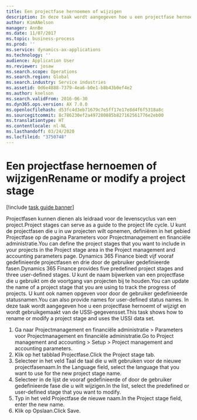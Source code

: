 ```yaml
---
title: Een projectfase hernoemen of wijzigen
description: In deze taak wordt aangegeven hoe u een projectfase hernoemt of wijzigt.
author: KimANelson
manager: AnnBe
ms.date: 11/07/2017
ms.topic: business-process
ms.prod: ''
ms.service: dynamics-ax-applications
ms.technology: ''
audience: Application User
ms.reviewer: josaw
ms.search.scope: Operations
ms.search.region: Global
ms.search.industry: Service industries
ms.assetid: 0d6e4888-7379-4ea6-b0e1-b8b43b0ef4e2
ms.author: knelson
ms.search.validFrom: 2016-06-30
ms.dyn365.ops.version: AX 7.0.0
ms.openlocfilehash: d53fc4d3eb71679c7e5ff17e17e8d4f6f5318a8c
ms.sourcegitcommit: 8c786230ef2a497280885b827162561776e2eb00
ms.translationtype: HT
ms.contentlocale: nl-NL
ms.lasthandoff: 03/24/2020
ms.locfileid: "3750748"
---
```

# <a name="rename-or-modify-a-project-stage"></a><span data-ttu-id="24cba-103">Een projectfase hernoemen of wijzigen</span><span class="sxs-lookup"><span data-stu-id="24cba-103">Rename or modify a project stage</span></span>

[!include [task guide banner](../../includes/task-guide-banner.md)]

<span data-ttu-id="24cba-104">Projectfasen kunnen dienen als leidraad voor de levenscyclus van een project.</span><span class="sxs-lookup"><span data-stu-id="24cba-104">Project stages can serve as a guide to the project life cycle.</span></span> <span data-ttu-id="24cba-105">U kunt de projectfasen die u in uw projecten wilt opnemen, definiëren in het gebied Projectfase op de pagina Parameters voor Projectmanagement en financiële administratie.</span><span class="sxs-lookup"><span data-stu-id="24cba-105">You can define the project stages that you want to include in your projects in the Project stage area in the Project management and accounting parameters page.</span></span> <span data-ttu-id="24cba-106">Dynamics 365 Finance biedt vijf vooraf gedefinieerde projectfasen en drie door de gebruiker gedefinieerde fasen.</span><span class="sxs-lookup"><span data-stu-id="24cba-106">Dynamics 365 Finance provides five predefined project stages and three user-defined stages.</span></span> <span data-ttu-id="24cba-107">U kunt de naam bijwerken van een projectfase die u gebruikt om de voortgang van projecten bij te houden.</span><span class="sxs-lookup"><span data-stu-id="24cba-107">You can update the name of a project stage that you are using to track the progress of projects.</span></span> <span data-ttu-id="24cba-108">U kunt ook namen opgeven voor door de gebruiker gedefinieerde statusnamen.</span><span class="sxs-lookup"><span data-stu-id="24cba-108">You can also provide names for user-defined status names.</span></span> <span data-ttu-id="24cba-109">In deze taak wordt aangegeven hoe u een projectfase hernoemt of wijzigt en wordt gebruikgemaakt van de USSI-gegevensset.</span><span class="sxs-lookup"><span data-stu-id="24cba-109">This task shows how to rename or modify a project stage and uses the USSI data set.</span></span>

1. <span data-ttu-id="24cba-110">Ga naar Projectmanagement en financiële administratie > Parameters voor Projectmanagement en financiële administratie.</span><span class="sxs-lookup"><span data-stu-id="24cba-110">Go to Project management and accounting > Setup > Project management and accounting parameters.</span></span>
2. <span data-ttu-id="24cba-111">Klik op het tabblad Projectfase.</span><span class="sxs-lookup"><span data-stu-id="24cba-111">Click the Project stage tab.</span></span>
3. <span data-ttu-id="24cba-112">Selecteer in het veld Taal de taal die u wilt gebruiken voor de nieuwe projectfasenaam.</span><span class="sxs-lookup"><span data-stu-id="24cba-112">In the Language field, select the language that you want to use for the new project stage name.</span></span>
4. <span data-ttu-id="24cba-113">Selecteer in de lijst de vooraf gedefinieerde of door de gebruiker gedefinieerde fase die u wilt wijzigen.</span><span class="sxs-lookup"><span data-stu-id="24cba-113">In the list, select the predefined or user-defined stage that you want to modify.</span></span> 
5. <span data-ttu-id="24cba-114">Typ in het veld Projectfase de nieuwe naam.</span><span class="sxs-lookup"><span data-stu-id="24cba-114">In the Project stage field, enter the new name.</span></span>
6. <span data-ttu-id="24cba-115">Klik op Opslaan.</span><span class="sxs-lookup"><span data-stu-id="24cba-115">Click Save.</span></span>
